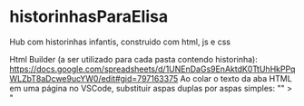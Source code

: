 # historinhasParaElisa
Hub com historinhas infantis, construido com html, js e css

Html Builder (a ser utilizado para cada pasta contendo historinha):
https://docs.google.com/spreadsheets/d/1UNEnDaGs9EnAktdK0TtUhHkPPqWLZbT8aDcwe9ucYW0/edit#gid=797163375
Ao colar o texto da aba HTML em uma página no VSCode, substituir aspas duplas por aspas simples: "" > " 
